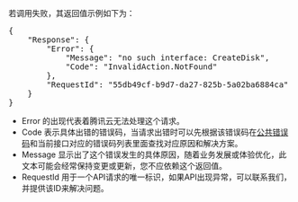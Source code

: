 
若调用失败，其返回值示例如下为：

<pre>
{
	"Response": {
		"Error": {
			"Message": "no such interface: CreateDisk",
			"Code": "InvalidAction.NotFound"
		},
		"RequestId": "55db49cf-b9d7-da27-825b-5a02ba6884ca"
	}
}
</pre>

* Error 的出现代表着腾讯云无法处理这个请求。
* Code 表示具体出错的错误码，当请求出错时可以先根据该错误码在[公共错误码](/document/api/213/10146)和当前接口对应的错误码列表里面查找对应原因和解决方案。
* Message 显示出了这个错误发生的具体原因，随着业务发展或体验优化，此文本可能会经常保持变更或更新，您不应依赖这个返回值。
* RequestId 用于一个API请求的唯一标识，如果API出现异常，可以联系我们，并提供该ID来解决问题。
